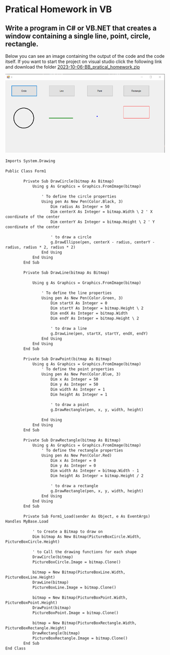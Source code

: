 
# Pratical Homework in VB

## Write a program in C# or VB.NET that creates a window containing a single line, point, circle, rectangle.

Below you can see an image containing the output of the code and the code itself. If you want to start the project on visual studio click the following link and download the folder [2023-10-06-BB_pratical_homework.zip](https://github.com/Garufi1962596/Garufi1962596.github.io/edit/main/_posts)

![it is not possible to view the image please click on the repository link](/VB_HW1.png)

    Imports System.Drawing

    Public Class Form1

            Private Sub DrawCircle(bitmap As Bitmap)
                Using g As Graphics = Graphics.FromImage(bitmap)
        
                    ' To define the circle properties
                    Using pen As New Pen(Color.Black, 3)
                        Dim radius As Integer = 50
                        Dim centerX As Integer = bitmap.Width \ 2 ' X coordinate of the center
                        Dim centerY As Integer = bitmap.Height \ 2 ' Y coordinate of the center
        
                        ' to draw a circle
                        g.DrawEllipse(pen, centerX - radius, centerY - radius, radius * 2, radius * 2)
                    End Using
                End Using
            End Sub
        
            Private Sub DrawLine(bitmap As Bitmap)
        
                Using g As Graphics = Graphics.FromImage(bitmap)
        
                    ' To define the line properties
                    Using pen As New Pen(Color.Green, 3)
                        Dim startX As Integer = 0
                        Dim startY As Integer = bitmap.Height \ 2
                        Dim endX As Integer = bitmap.Width
                        Dim endY As Integer = bitmap.Height \ 2
        
                        ' to draw a line
                        g.DrawLine(pen, startX, startY, endX, endY)
                    End Using
                End Using
            End Sub
        
            Private Sub DrawPoint(bitmap As Bitmap)
                Using g As Graphics = Graphics.FromImage(bitmap)
                    ' To define the point properties
                    Using pen As New Pen(Color.Blue, 3)
                        Dim x As Integer = 50
                        Dim y As Integer = 50
                        Dim width As Integer = 1
                        Dim height As Integer = 1
        
                        ' to draw a point
                        g.DrawRectangle(pen, x, y, width, height)
        
                    End Using
                End Using
            End Sub
        
            Private Sub DrawRectangle(bitmap As Bitmap)
                Using g As Graphics = Graphics.FromImage(bitmap)
                    ' To define the rectangle properties
                    Using pen As New Pen(Color.Red)
                        Dim x As Integer = 0
                        Dim y As Integer = 0
                        Dim width As Integer = bitmap.Width - 1
                        Dim height As Integer = bitmap.Height / 2
        
                        ' to draw a rectangle
                        g.DrawRectangle(pen, x, y, width, height)
                    End Using
                End Using
            End Sub
        
            Private Sub Form1_Load(sender As Object, e As EventArgs) Handles MyBase.Load
        
                ' to Create a Bitmap to draw on
                Dim bitmap As New Bitmap(PictureBoxCircle.Width, PictureBoxCircle.Height)
        
                ' to Call the drawing functions for each shape
                DrawCircle(bitmap)
                PictureBoxCircle.Image = bitmap.Clone()
        
                bitmap = New Bitmap(PictureBoxLine.Width, PictureBoxLine.Height)
                DrawLine(bitmap)
                PictureBoxLine.Image = bitmap.Clone()
        
                bitmap = New Bitmap(PictureBoxPoint.Width, PictureBoxPoint.Height)
                DrawPoint(bitmap)
                PictureBoxPoint.Image = bitmap.Clone()
        
                bitmap = New Bitmap(PictureBoxRectangle.Width, PictureBoxRectangle.Height)
                DrawRectangle(bitmap)
                PictureBoxRectangle.Image = bitmap.Clone()
            End Sub
    End Class
